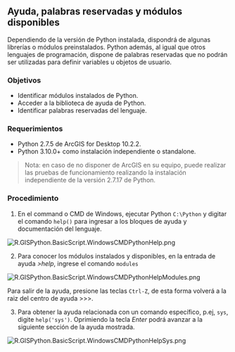 ## Ayuda, palabras reservadas y módulos disponibles

Dependiendo de la versión de Python instalada, dispondrá de algunas librerías o módulos preinstalados. Python además, al igual que otros lenguajes de programación, dispone de palabras reservadas que no podrán ser utilizadas para definir variables u objetos de usuario.

### Objetivos

* Identificar módulos instalados de Python.
* Acceder a la biblioteca de ayuda de Python.
* Identificar palabras reservadas del lenguaje.


### Requerimientos

* Python 2.7.5 de ArcGIS for Desktop 10.2.2.
* Python 3.10.0+ como instalación independiente o standalone.

> Nota: en caso de no disponer de ArcGIS en su equipo, puede realizar las pruebas de funcionamiento realizando la instalación independiente de la versión 2.7.17 de Python.


### Procedimiento

1. En el command o CMD de Windows, ejecutar Python `C:\Python` y digitar el comando `help()` para ingresar a los bloques de ayuda y documentación del lenguaje.

![R.GISPython.BasicScript.WindowsCMDPythonHelp.png](https://github.com/rcfdtools/R.GISPython/blob/main/DefaultVersion/Screenshot/WindowsCMDPythonHelp.png)

2. Para conocer los módulos instalados y disponibles, en la entrada de ayuda _>help_, ingrese el comando `modules`

![R.GISPython.BasicScript.WindowsCMDPythonHelpModules.png](https://github.com/rcfdtools/R.GISPython/blob/main/DefaultVersion/Screenshot/WindowsCMDPythonHelpModules.png)

Para salir de la ayuda, presione las teclas `Ctrl-Z`, de esta forma volverá a la raiz del centro de ayuda >>>.

3. Para obtener la ayuda relacionada con un comando específico, p.ej, `sys`, digite `help('sys')`. Oprimiendo la tecla _Enter_ podrá avanzar a la siguiente sección de la ayuda mostrada. 

![R.GISPython.BasicScript.WindowsCMDPythonHelpSys.png](https://github.com/rcfdtools/R.GISPython/blob/main/DefaultVersion/Screenshot/WindowsCMDPythonHelpSys.png)